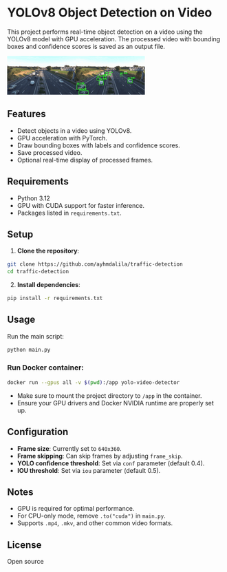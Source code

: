 # YOLOv8 Object Detection on Video
This project performs real-time object detection on a video using the YOLOv8 model with GPU acceleration. The processed video with bounding boxes and confidence scores is saved as an output file.

![Result](https://github.com/ayhmdalila/traffic-detection/blob/main/results.gif)

## Features

- Detect objects in a video using YOLOv8.
- GPU acceleration with PyTorch.
- Draw bounding boxes with labels and confidence scores.
- Save processed video.
- Optional real-time display of processed frames.



## Requirements

- Python 3.12
- GPU with CUDA support for faster inference.
- Packages listed in `requirements.txt`.



## Setup

1. **Clone the repository**:

```bash
git clone https://github.com/ayhmdalila/traffic-detection
cd traffic-detection
```
2. **Install dependencies**:
```bash
pip install -r requirements.txt
```
## Usage

Run the main script:

```bash
python main.py
```

### Run Docker container:

```bash
docker run --gpus all -v $(pwd):/app yolo-video-detector
```

- Make sure to mount the project directory to `/app` in the container.
- Ensure your GPU drivers and Docker NVIDIA runtime are properly set up.



## Configuration

- **Frame size**: Currently set to `640x360`.
- **Frame skipping**: Can skip frames by adjusting `frame_skip`.
- **YOLO confidence threshold**: Set via `conf` parameter (default 0.4).
- **IOU threshold**: Set via `iou` parameter (default 0.5).



## Notes

- GPU is required for optimal performance.
- For CPU-only mode, remove `.to("cuda")` in `main.py`.
- Supports `.mp4`, `.mkv`, and other common video formats.



## License

Open source
